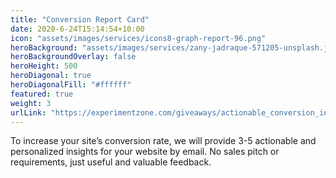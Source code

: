 ```yaml
---
title: "Conversion Report Card"
date: 2020-6-24T15:14:54+10:00
icon: "assets/images/services/icons8-graph-report-96.png"
heroBackground: "assets/images/services/zany-jadraque-571205-unsplash.jpg"
heroBackgroundOverlay: false
heroHeight: 500
heroDiagonal: true
heroDiagonalFill: "#ffffff"
featured: true
weight: 3
urlLink: "https://experimentzone.com/giveaways/actionable_conversion_insights/"
---
```


To increase your site’s conversion rate, we will provide 3-5 actionable and personalized insights for your website by email. No sales pitch or requirements, just useful and valuable feedback.
